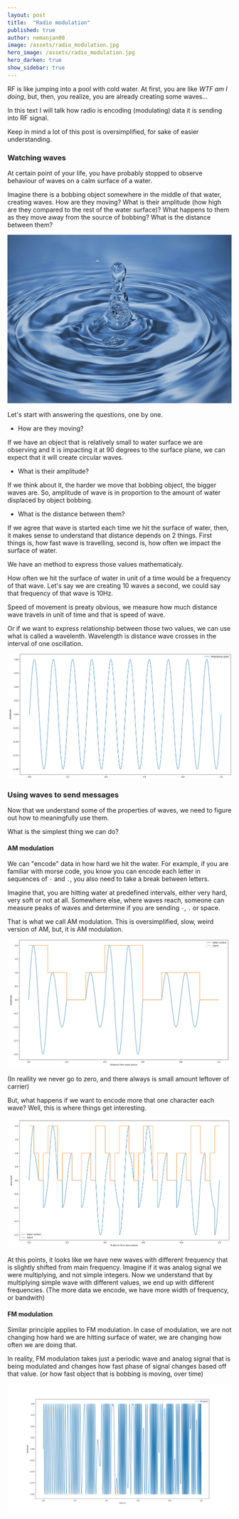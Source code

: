 ```yaml
---
layout: post
title:  "Radio modulation"
published: true
author: nemanjan00
image: /assets/radio_modulation.jpg
hero_image: /assets/radio_modulation.jpg
hero_darken: true
show_sidebar: true
---
```

RF is like jumping into a pool with cold water. At first, you are like *WTF am I doing*, but, then, you realize, you are already creating some waves... 

In this text I will talk how radio is encoding (modulating) data it is sending into RF signal.

Keep in mind a lot of this post is oversimplified, for sake of easier understanding. 

### Watching waves

At certain point of your life, you have probably stopped to observe behaviour of waves on a calm surface of a water. 

Imagine there is a bobbing object somewhere in the middle of that water, creating waves. How are they moving? What is their amplitude (how high are they compared to the rest of the water surface)? What happens to them as they move away from the source of bobbing? What is the distance between them?

![Photo of an ripple in water](/assets/ripple.jpg)

Let's start with answering the questions, one by one.

* How are they moving?

If we have an object that is relatively small to water surface we are observing and it is impacting it at 90 degrees to the surface plane, we can expect that it will create circular waves.

* What is their amplitude?

If we think about it, the harder we move that bobbing object, the bigger waves are. So, amplitude of wave is in proportion to the amount of water displaced by object bobbing.

* What is the distance between them?

If we agree that wave is started each time we hit the surface of water, then, it makes sense to understand that distance depends on 2 things. First things is, how fast wave is travelling, second is, how often we impact the surface of water.

We have an method to express those values mathematicaly. 

How often we hit the surface of water in unit of a time would be a frequency of that wave. Let's say we are creating 10 waves a second, we could say that frequency of that wave is 10Hz.

Speed of movement is preaty obvious, we measure how much distance wave travels in unit of time and that is speed of wave.

Or if we want to express relationship between those two values, we can use what is called a wavelenth. Wavelength is distance wave crosses in the interval of one oscillation.

![](/assets/water_surface.png)

### Using waves to send messages

Now that we understand some of the properties of waves, we need to figure out how to meaningfully use them. 

What is the simplest thing we can do? 

#### AM modulation

We can "encode" data in how hard we hit the water. For example, if you are familiar with morse code, you know you can encode each letter in sequences of `-` and `.`, you also need to take a break between letters. 

Imagine that, you are hitting water at predefined intervals, either very hard, very soft or not at all. Somewhere else, where waves reach, someone can measure peaks of waves and determine if you are sending `-`, `.` or space. 

That is what we call AM modulation. This is oversimplified, slow, weird version of AM, but, it is AM modulation.

![](/assets/morse_am.png)

(In reallity we never go to zero, and there always is small amount leftover of carrier)

But, what happens if we want to encode more that one character each wave? Well, this is where things get interesting.

![](/assets/am_lobes.png)

At this points, it looks like we have new waves with different frequency that is slightly shifted from main frequency. Imagine if it was analog signal we were multiplying, and not simple integers. Now we understand that by multiplying simple wave with different values, we end up with different frequencies. (The more data we encode, we have more width of frequency, or bandwith)

#### FM modulation

Similar principle applies to FM modulation. In case of modulation, we are not changing how hard we are hitting surface of water, we are changing how often we are doing that. 

In reality, FM modulation takes just a periodic wave and analog signal that is being modulated and changes how fast phase of signal changes based off that value. (or how fast object that is bobbing is moving, over time)

![](/assets/fm.png)

